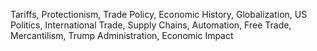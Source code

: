 Tariffs, Protectionism, Trade Policy, Economic History, Globalization, US Politics, International Trade, Supply Chains, Automation, Free Trade, Mercantilism, Trump Administration, Economic Impact
